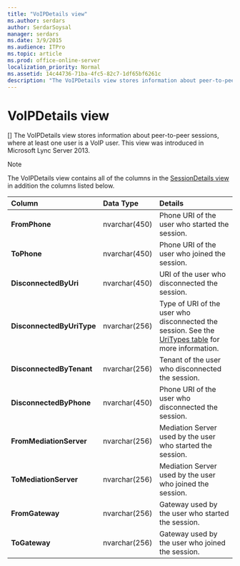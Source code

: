 ```yaml
---
title: "VoIPDetails view"
ms.author: serdars
author: SerdarSoysal
manager: serdars
ms.date: 3/9/2015
ms.audience: ITPro
ms.topic: article
ms.prod: office-online-server
localization_priority: Normal
ms.assetid: 14c44736-71ba-4fc5-82c7-1df65bf6261c
description: "The VoIPDetails view stores information about peer-to-peer sessions, where at least one user is a VoIP user. This view was introduced in Microsoft Lync Server 2013."
---
```


# VoIPDetails view
[]
The VoIPDetails view stores information about peer-to-peer sessions, where at least one user is a VoIP user. This view was introduced in Microsoft Lync Server 2013.
  
> [!NOTE]
> The VoIPDetails view contains all of the columns in the [SessionDetails view](sessiondetails-0.md) in addition the columns listed below.
  
|**Column**|**Data Type**|**Details**|
|:-----|:-----|:-----|
|**FromPhone** <br/> |nvarchar(450)  <br/> |Phone URI of the user who started the session.  <br/> |
|**ToPhone** <br/> |nvarchar(450)  <br/> |Phone URI of the user who joined the session.  <br/> |
|**DisconnectedByUri** <br/> |nvarchar(450)  <br/> |URI of the user who disconnected the session.  <br/> |
|**DisconnectedByUriType** <br/> |nvarchar(256)  <br/> |Type of URI of the user who disconnected the session. See the [UriTypes table](uritypes.md) for more information. <br/> |
|**DisconnectedByTenant** <br/> |nvarchar(256)  <br/> |Tenant of the user who disconnected the session.  <br/> |
|**DisconnectedByPhone** <br/> |nvarchar(450)  <br/> |Phone URI of the user who disconnected the session.  <br/> |
|**FromMediationServer** <br/> |nvarchar(256)  <br/> |Mediation Server used by the user who started the session.  <br/> |
|**ToMediationServer** <br/> |nvarchar(256)  <br/> |Mediation Server used by the user who joined the session.  <br/> |
|**FromGateway** <br/> |nvarchar(256)  <br/> |Gateway used by the user who started the session.  <br/> |
|**ToGateway** <br/> |nvarchar(256)  <br/> |Gateway used by the user who joined the session.  <br/> |
   

